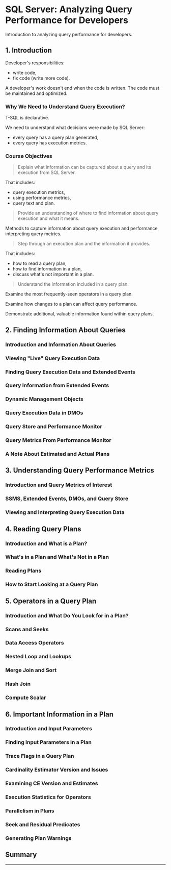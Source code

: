 # SQL Server: Analyzing Query Performance for Developers

Introduction to analyzing query performance for developers.

## 1. Introduction

Developer's responsibilities:

- write code,
- fix code (write more code).

A developer's work doesn't end when the code is written. The code must be maintained and optimized.

### Why We Need to Understand Query Execution?

T-SQL is declarative.

We need to understand what decisions were made by SQL Server:

- every query has a query plan generated,
- every query has execution metrics.

### Course Objectives

> Explain what information can be captured about a query and its execution from SQL Server.

That includes:

- query execution metrics,
- using performance metrics,
- query text and plan.

> Provide an understanding of where to find information about query execution and what it means.

Methods to capture information about query execution and performance interpreting query metrics.

> Step through an execution plan and the information it provides.

That includes:

- how to read a query plan,
- how to find information in a plan,
- discuss what's not important in a plan.

> Understand the information included in a query plan.

Examine the most frequently-seen operators in a query plan.

Examine how changes to a plan can affect query performance.

Demonstrate additional, valuable information found within query plans.

## 2. Finding Information About Queries

### Introduction and Information About Queries

### Viewing "Live" Query Execution Data

### Finding Query Execution Data and Extended Events

### Query Information from Extended Events

### Dynamic Management Objects

### Query Execution Data in DMOs

### Query Store and Performance Monitor

### Query Metrics From Performance Monitor

### A Note About Estimated and Actual Plans

## 3. Understanding Query Performance Metrics

### Introduction and Query Metrics of Interest

### SSMS, Extended Events, DMOs, and Query Store

### Viewing and Interpreting Query Execution Data

## 4. Reading Query Plans

### Introduction and What is a Plan?

### What's in a Plan and What's Not in a Plan

### Reading Plans

### How to Start Looking at a Query Plan

## 5. Operators in a Query Plan

### Introduction and What Do You Look for in a Plan?

### Scans and Seeks

### Data Access Operators

### Nested Loop and Lookups

### Merge Join and Sort

### Hash Join

### Compute Scalar

## 6. Important Information in a Plan

### Introduction and Input Parameters

### Finding Input Parameters in a Plan

### Trace Flags in a Query Plan

### Cardinality Estimator Version and Issues

### Examining CE Version and Estimates

### Execution Statistics for Operators

### Parallelism in Plans

### Seek and Residual Predicates

### Generating Plan Warnings

## Summary

---
